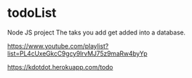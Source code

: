 # todoList
Node JS project
The taks you add get added into a database.

https://www.youtube.com/playlist?list=PL4cUxeGkcC9gcy9lrvMJ75z9maRw4byYp

https://kdotdot.herokuapp.com/todo
